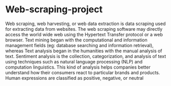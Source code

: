 # Web-scraping-project
Web scraping, web harvesting, or web data extraction is data scraping used for extracting data from websites. The web scraping software may directly access the world wide web using the Hypertext Transfer protocol or a web browser. Text mining began with the computational and information management fields (eg: database searching and information retrieval), whereas Text analysis began in the humanities with the manual analysis of text. Sentiment analysis is the collection, categorization, and analysis of text using techniques such as natural language processing (NLP) and computation linguistics. This kind of analysis helps companies better understand how their consumers react to particular brands and products. Human expressions are classified as positive, negative, or neutral
